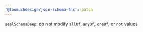 ```yaml
---
'@toomuchdesign/json-schema-fns': patch
---
```


`sealSchemaDeep`: do not modify `allOf`, `anyOf`, `oneOf`, or `not` values
